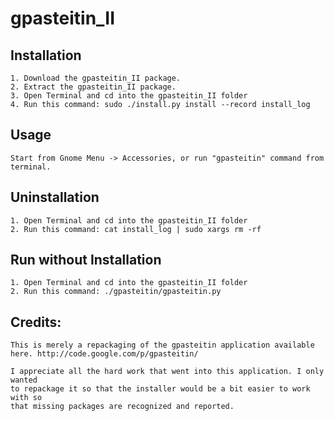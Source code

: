 gpasteitin_II
=====

Installation
-----------

    1. Download the gpasteitin_II package.
    2. Extract the gpasteitin_II package.
    3. Open Terminal and cd into the gpasteitin_II folder 
    4. Run this command: sudo ./install.py install --record install_log

Usage
-----
    
    Start from Gnome Menu -> Accessories, or run "gpasteitin" command from terminal.

Uninstallation
------------

    1. Open Terminal and cd into the gpasteitin_II folder
    2. Run this command: cat install_log | sudo xargs rm -rf
    
Run without Installation
------------

    1. Open Terminal and cd into the gpasteitin_II folder
    2. Run this command: ./gpasteitin/gpasteitin.py
    
    
Credits:
------------

    This is merely a repackaging of the gpasteitin application available
    here. http://code.google.com/p/gpasteitin/
    
    I appreciate all the hard work that went into this application. I only wanted 
    to repackage it so that the installer would be a bit easier to work with so 
    that missing packages are recognized and reported.